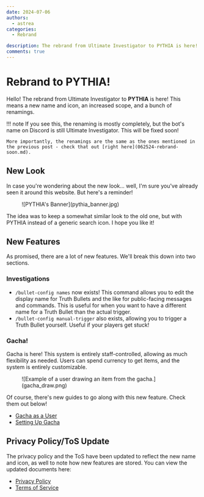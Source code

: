 ```yaml
---
date: 2024-07-06
authors:
  - astrea
categories:
  - Rebrand

description: The rebrand from Ultimate Investigator to PYTHIA is here! Read on to learn about the new features and changes.
comments: true
---
```


# Rebrand to PYTHIA!

Hello! The rebrand from Ultimate Investigator to **PYTHIA** is here! This means a new name and icon, an increased scope, and a bunch of renamings.

<!-- more -->

!!! note
    If you see this, the renaming is mostly completely, but the bot's name on Discord is still Ultimate Investigator. This will be fixed soon!

    More importantly, the renamings are the same as the ones mentioned in the previous post - check that out [right here](062524-rebrand-soon.md).

## New Look

In case you're wondering about the new look... well, I'm sure you've already seen it around this website. But here's a reminder!

<figure markdown>
  ![PYTHIA's Banner](pythia_banner.jpg)
</figure>

The idea was to keep a somewhat similar look to the old one, but with PYTHIA instead of a generic search icon. I hope you like it!

## New Features

As promised, there are a lot of new features. We'll break this down into two sections.

### Investigations

- `/bullet-config names` now exists! This command allows you to edit the display name for Truth Bullets and the like for public-facing messages and commands. This is useful for when you want to have a different name for a Truth Bullet than the actual trigger.
- `/bullet-config manual-trigger` also exists, allowing you to trigger a Truth Bullet yourself. Useful if your players get stuck!

### Gacha!

Gacha is here! This system is entirely staff-controlled, allowing as much flexibility as needed. Users can spend currency to get items, and the system is entirely customizable.

<figure markdown>
  ![Example of a user drawing an item from the gacha.](gacha_draw.png)
</figure>

Of course, there's new guides to go along with this new feature. Check them out below!
- [Gacha as a User](gacha.md)
- [Setting Up Gacha](gacha_setup.md)

## Privacy Policy/ToS Update

The privacy policy and the ToS have been updated to reflect the new name and icon, as well to note how new features are stored. You can view the updated documents here:
- [Privacy Policy](privacy_policy.md)
- [Terms of Service](tos.md)